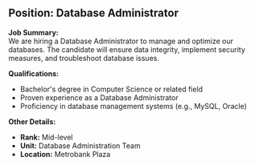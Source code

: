## **Position: Database Administrator**

**Job Summary:**  
We are hiring a Database Administrator to manage and optimize our databases. The candidate will ensure data integrity, implement security measures, and troubleshoot database issues.

**Qualifications:**  
- Bachelor's degree in Computer Science or related field
- Proven experience as a Database Administrator
- Proficiency in database management systems (e.g., MySQL, Oracle)

**Other Details:**
- **Rank:** Mid-level
- **Unit:** Database Administration Team
- **Location:** Metrobank Plaza